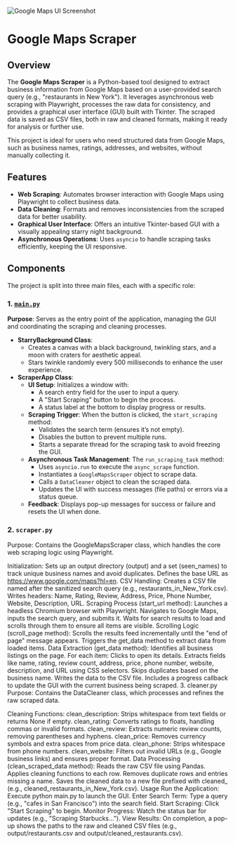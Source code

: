 ![Google Maps UI Screenshot](https://github.com/Nickopusan13/Nickopusan-Portofolio/blob/master/Google%20Maps%20Scraper/Image/Google%20Maps%20UI.png?raw=true)
# Google Maps Scraper
## Overview
The **Google Maps Scraper** is a Python-based tool designed to extract business information from Google Maps based on a user-provided search query (e.g., "restaurants in New York"). It leverages asynchronous web scraping with Playwright, processes the raw data for consistency, and provides a graphical user interface (GUI) built with Tkinter. The scraped data is saved as CSV files, both in raw and cleaned formats, making it ready for analysis or further use.

This project is ideal for users who need structured data from Google Maps, such as business names, ratings, addresses, and websites, without manually collecting it.

## Features
- **Web Scraping**: Automates browser interaction with Google Maps using Playwright to collect business data.
- **Data Cleaning**: Formats and removes inconsistencies from the scraped data for better usability.
- **Graphical User Interface**: Offers an intuitive Tkinter-based GUI with a visually appealing starry night background.
- **Asynchronous Operations**: Uses `asyncio` to handle scraping tasks efficiently, keeping the UI responsive.
## Components
The project is split into three main files, each with a specific role:
### 1. [`main.py`](scraper/main.py)
**Purpose**: Serves as the entry point of the application, managing the GUI and coordinating the scraping and cleaning processes.
- **StarryBackground Class**:
  - Creates a canvas with a black background, twinkling stars, and a moon with craters for aesthetic appeal.
  - Stars twinkle randomly every 500 milliseconds to enhance the user experience.
- **ScraperApp Class**:
  - **UI Setup**: Initializes a window with:
    - A search entry field for the user to input a query.
    - A "Start Scraping" button to begin the process.
    - A status label at the bottom to display progress or results.
  - **Scraping Trigger**: When the button is clicked, the `start_scraping` method:
    - Validates the search term (ensures it’s not empty).
    - Disables the button to prevent multiple runs.
    - Starts a separate thread for the scraping task to avoid freezing the GUI.
  - **Asynchronous Task Management**: The `run_scraping_task` method:
    - Uses `asyncio.run` to execute the `async_scrape` function.
    - Instantiates a `GoogleMapsScraper` object to scrape data.
    - Calls a `DataCleaner` object to clean the scraped data.
    - Updates the UI with success messages (file paths) or errors via a status queue.
  - **Feedback**: Displays pop-up messages for success or failure and resets the UI when done.
### 2. `scraper.py`
Purpose: Contains the GoogleMapsScraper class, which handles the core web scraping logic using Playwright.

Initialization:
Sets up an output directory (output) and a set (seen_names) to track unique business names and avoid duplicates.
Defines the base URL as https://www.google.com/maps?hl=en.
CSV Handling:
Creates a CSV file named after the sanitized search query (e.g., restaurants_in_New_York.csv).
Writes headers: Name, Rating, Review, Address, Price, Phone Number, Website, Description, URL.
Scraping Process (start_url method):
Launches a headless Chromium browser with Playwright.
Navigates to Google Maps, inputs the search query, and submits it.
Waits for search results to load and scrolls through them to ensure all items are visible.
Scrolling Logic (scroll_page method):
Scrolls the results feed incrementally until the "end of page" message appears.
Triggers the get_data method to extract data from loaded items.
Data Extraction (get_data method):
Identifies all business listings on the page.
For each item:
Clicks to open its details.
Extracts fields like name, rating, review count, address, price, phone number, website, description, and URL using CSS selectors.
Skips duplicates based on the business name.
Writes the data to the CSV file.
Includes a progress callback to update the GUI with the current business being scraped.
3. cleaner.py
Purpose: Contains the DataCleaner class, which processes and refines the raw scraped data.

Cleaning Functions:
clean_description: Strips whitespace from text fields or returns None if empty.
clean_rating: Converts ratings to floats, handling commas or invalid formats.
clean_review: Extracts numeric review counts, removing parentheses and hyphens.
clean_price: Removes currency symbols and extra spaces from price data.
clean_phone: Strips whitespace from phone numbers.
clean_website: Filters out invalid URLs (e.g., Google business links) and ensures proper format.
Data Processing (clean_scraped_data method):
Reads the raw CSV file using Pandas.
Applies cleaning functions to each row.
Removes duplicate rows and entries missing a name.
Saves the cleaned data to a new file prefixed with cleaned_ (e.g., cleaned_restaurants_in_New_York.csv).
Usage
Run the Application:
Execute python main.py to launch the GUI.
Enter Search Term:
Type a query (e.g., "cafes in San Francisco") into the search field.
Start Scraping:
Click "Start Scraping" to begin.
Monitor Progress:
Watch the status bar for updates (e.g., "Scraping Starbucks...").
View Results:
On completion, a pop-up shows the paths to the raw and cleaned CSV files (e.g., output/restaurants.csv and output/cleaned_restaurants.csv).
